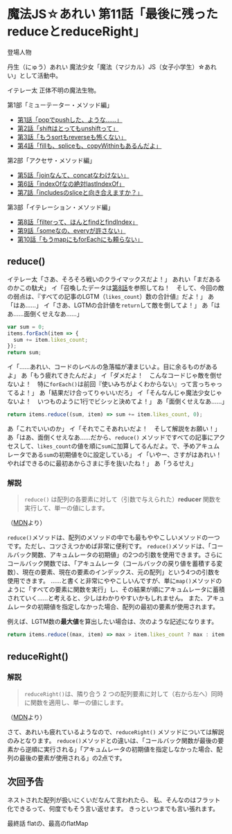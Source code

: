 # 魔法JS☆あれい 第11話「最後に残ったreduceとreduceRight」


登場人物

丹生（にゅう）あれい
魔法少女「魔法（マジカル）JS（女子小学生）☆あれい」として活動中。

イテレー太
正体不明の魔法生物。

第1部「ミューテーター・メソッド編」
* [第1話「popでpushした、ような……」](https://qiita.com/8amjp/items/e44e707ccc8c95b4a40d)
* [第2話「shiftはとってもunshiftって」](https://qiita.com/8amjp/items/3fc1b2defd28ba1c2df3)
* [第3話「もうsortもreverseも怖くない」](https://qiita.com/8amjp/items/86f5294981fbebd3fe2d)
* [第4話「fillも、spliceも、copyWithinもあるんだよ」](https://qiita.com/8amjp/items/0741e35b70ea32711265)

第2部「アクセサ・メソッド編」
* [第5話「joinなんて、concatなわけない」](https://qiita.com/8amjp/items/229c41ad2146728abd89)
* [第6話「indexOfなの絶対lastIndexOf」](https://qiita.com/8amjp/items/f7e421722e419c1c0a7d)
* [第7話「includesのsliceと向き合えますか？」](https://qiita.com/8amjp/items/007ac192399225db3843)

第3部「イテレーション・メソッド編」
* [第8話「filterって、ほんとfindとfindIndex」](https://qiita.com/8amjp/items/f7014b09c5c2a6440a74)
* [第9話「someなの、everyが許さない」](https://qiita.com/8amjp/items/ec91d29f8f166b45efbb)
* [第10話「もうmapにもforEachにも頼らない」](https://qiita.com/8amjp/items/25859c085119cdceed89)

## reduce()

イテレー太「さあ、そろそろ戦いのクライマックスだよ！」
あれい「まだあるのかこの駄犬」
イ「召喚したデータは[第8話](https://qiita.com/8amjp/items/f7014b09c5c2a6440a74)を参照してね！　そして、今回の敵の弱点は、『すべての記事のLGTM（`likes_count`）数の合計値』だよ！」
あ「はあ……」
イ「さあ、LGTMの合計値を`return`して敵を倒してよ！」
あ「はあ……面倒くせえなあ……」

```js
var sum = 0;
items.forEach(item => {
  sum += item.likes_count;
});
return sum;
```

イ「……あれい、コードのレベルの急落幅が凄まじいよ。目に余るものがあるよ」
あ「もう疲れてきたんだよ」
イ「ダメだよ！　こんなコードじゃ敵を倒せないよ！　特に`forEach()`は前回『使いみちがよくわからない』って言っちゃってるよ！」
あ「結果だけ合ってりゃいいだろ」
イ「そんなんじゃ魔法少女じゃないよ！　いつものように1行でビシッと決めてよ！」
あ「面倒くせえなあ……」

```js
return items.reduce((sum, item) => sum += item.likes_count, 0);
```

あ「これでいいのか」
イ「それでこそあれいだよ！　そして解説をお願い！」
あ「はあ、面倒くせえなあ……だから、`reduce()` メソッドですべての記事にアクセスして、`likes_count`の値を順に`sum`に加算してるんだよ。で、予めアキュムレータである`sum`の初期値を0に設定している」
イ「いやー、さすがはあれい！　やればできるのに最初あからさまに手を抜いたね！」
あ「うるせえ」

### 解説

> `reduce()` は配列の各要素に対して（引数で与えられた）**reducer** 関数を実行して、単一の値にします。

（[MDN](https://developer.mozilla.org/ja/docs/Web/JavaScript/Reference/Global_Objects/Array/reduce)より）

`reduce()`メソッドは、配列のメソッドの中でも最もややこしいメソッドの一つです。ただし、コツさえつかめば非常に便利です。
`reduce()`メソッドは、「コールバック関数、アキュムレータの初期値」の2つの引数を使用できます。さらにコールバック関数では、「アキュムレータ（コールバックの戻り値を蓄積する変数）、現在の要素、現在の要素のインデックス、元の配列」という4つの引数を使用できます。
……と書くと非常にややこしいんですが、単に`map()`メソッドのように「すべての要素に関数を実行」し、その結果が順にアキュムレータに蓄積されていく……と考えると、少しはわかりやすいかもしれません。
また、アキュムレータの初期値を指定しなかった場合、配列の最初の要素が使用されます。

例えば、LGTM数の**最大値**を算出したい場合は、次のような記述になります。

```js
return items.reduce((max, item) => max > item.likes_count ? max : item.likes_count, 0);
```

## reduceRight()

### 解説

> `reduceRight()`は、隣り合う 2 つの配列要素に対して（右から左へ）同時に関数を適用し、単一の値にします。

（[MDN](https://developer.mozilla.org/ja/docs/Web/JavaScript/Reference/Global_Objects/Array/reduceRight)より）

さて、あれいも疲れているようなので、`reduceRight()` メソッドについては解説のみとなります。
`reduce()`メソッドとの違いは、「コールバック関数が最後の要素から逆順に実行される」「アキュムレータの初期値を指定しなかった場合、配列の最後の要素が使用される」の2点です。

## 次回予告

ネストされた配列が扱いにくいだなんて言われたら、
私、そんなのはフラット化できるって、何度でもそう言い返せます。
きっといつまでも言い張れます。

最終話 flatの、最高のflatMap
<!--stackedit_data:
eyJoaXN0b3J5IjpbLTE1NDIwMzIwMzEsMTA0OTM1MjU3MSw1MD
U3MDQ4NTksMjA0NzcxNDgxNiwxNjI5OTY3NDI4LC0xMDY3Nzk0
ODg5LDQ5ODU0MDk2Miw1MTkwMzUxNjIsLTE0NzY3MTExMDQsLT
ExNzg5NTg5ODksLTU2MzU0Njc4LC04OTg4Njc3NTgsLTE4MTY0
NzgxNjcsLTE0ODMxNTMwMzgsNTM0OTM2MDg2LDUxOTM4NTkxNC
wtMTUwMDA4OTI2NiwxNjY2MDE4MjcwLDE5Njg4NTEzMzldfQ==

-->